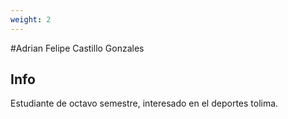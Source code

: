 ```yaml
---
weight: 2
---
```



#Adrian Felipe Castillo Gonzales

## Info

Estudiante de octavo semestre, interesado en el deportes tolima.